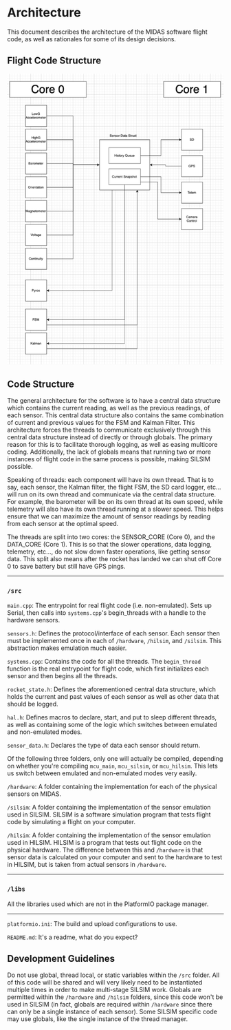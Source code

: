 # Architecture
This document describes the architecture of the MIDAS software flight code, as well as 
rationales for some of its design decisions.

## Flight Code Structure
![Diagram of Flight Code](docs/architecture-diagram.png)

## Code Structure
The general architecture for the software is to have a central data structure which contains 
the current reading, as well as the previous readings, of each sensor. This central data structure
also contains the same combination of current and previous values for the FSM and Kalman Filter.
This architecture forces the threads to communicate exclusively through this central data structure
instead of directly or through globals. The primary reason for this is to facilitate thorough 
logging, as well as easing multicore coding. Additionally, the lack of globals means that running
two or more instances of flight code in the same process is possible, making SILSIM possible.

Speaking of threads: each component will have its own thread. That is to say, each sensor, 
the Kalman filter, the flight FSM, the SD card logger, etc... will run on its own thread 
and communicate via the central data structure. For example, the barometer will be on its 
own thread at its own speed, while telemetry will also have its own thread running at 
a slower speed. This helps ensure that we can maximize the amount of sensor readings by
reading from each sensor at the optimal speed. 

The threads are split into two cores: the SENSOR_CORE (Core 0), and the DATA_CORE (Core 1). 
This is so that the slower operations, data logging, telemetry, etc..., do not slow down 
faster operations, like getting sensor data. This split also means after the rocket has 
landed we can shut off Core 0 to save battery but still have GPS pings.
***

### `/src`

`main.cpp`: The entrypoint for real flight code (i.e. non-emulated). Sets up Serial, then 
calls into `systems.cpp`'s begin_threads with a handle to the hardware sensors.

`sensors.h`: Defines the protocol/interface of each sensor. Each sensor then must be implemented 
once in each of `/hardware`, `/hilsim`, and `/silsim`. This abstraction makes emulation much easier.

`systems.cpp`: Contains the code for all the threads. The `begin_thread` function is the real 
entrypoint for flight code, which first initializes each sensor and then begins all the threads.

`rocket_state.h`: Defines the aforementioned central data structure, which holds the current and
past values of each sensor as well as other data that should be logged.

`hal.h`: Defines macros to declare, start, and put to sleep different threads, as well as containing
some of the logic which switches between emulated and non-emulated modes. 

`sensor_data.h`: Declares the type of data each sensor should return.

Of the following three folders, only one will actually be compiled, depending on whether you're compiling
`mcu_main`, `mcu_silsim`, or `mcu_hilsim`. This lets us switch between emulated and non-emulated modes
very easily.

`/hardware`: A folder containing the implementation for each of the physical sensors on MIDAS.

`/silsim`: A folder containing the implementation of the sensor emulation used in SILSIM. SILSIM is a 
software simulation program that tests flight code by simulating a flight on your computer.

`/hilsim`: A folder containing the implementation of the sensor emulation used in HILSIM. HILSIM is a 
program that tests out flight code on the physical hardware. The difference between this and 
`/hardware` is that sensor data is calculated on your computer and sent to the hardware to test 
in HILSIM, but is taken from actual sensors in `/hardware`.

***

### `/libs`
All the libraries used which are not in the PlatformIO package manager.

***

`platformio.ini`: The build and upload configurations to use.

`README.md`: It's a readme, what do you expect?

## Development Guidelines

Do not use global, thread local, or static variables within the `/src` folder. All of this code 
will be shared and will very likely need to be instantiated multiple times in order to make 
multi-stage SILSIM work. Globals are permitted within the `/hardware` and `/hilsim` folders, 
since this code won't be used in SILSIM (in fact, globals are required within `/hardware` since 
there can only be a single instance of each sensor). Some SILSIM specific code may use globals,
like the single instance of the thread manager.
